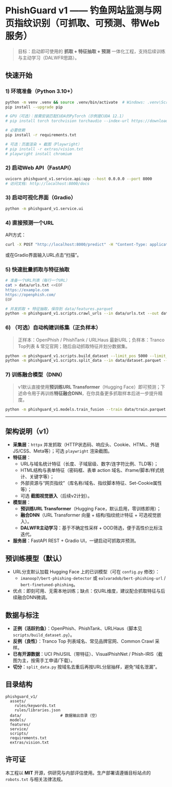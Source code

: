 # PhishGuard v1 —— 钓鱼网站监测与网页指纹识别（可抓取、可预测、带Web服务）

> 目标：启动即可使用的 **抓取 + 特征抽取 + 预测** 一体化工程，支持后续训练与主动学习（DALWFR思路）。

## 快速开始

### 1) 环境准备（Python 3.10+）
```bash
python -m venv .venv && source .venv/bin/activate  # Windows: .venv\Scripts\activate
pip install --upgrade pip

# GPU（可选）：按需安装匹配CUDA的PyTorch（示例是CUDA 12.1）
# pip install torch torchvision torchaudio --index-url https://download.pytorch.org/whl/cu121

# 必要依赖
pip install -r requirements.txt

# 可选：页面渲染 + 截图（Playwright）
# pip install -r extras/vision.txt
# playwright install chromium
```

### 2) 启动Web API（FastAPI）
```bash
uvicorn phishguard_v1.service.api:app --host 0.0.0.0 --port 8000
# 访问文档: http://localhost:8000/docs
```

### 3) 启动可视化界面（Gradio）
```bash
python -m phishguard_v1.service.ui
```

### 4) 直接预测一个URL
API方式：
```bash
curl -X POST "http://localhost:8000/predict" -H "Content-Type: application/json" -d '{"url":"https://example.com"}'
```
或在Gradio界面输入URL点击“扫描”。

### 5) 快速批量抓取与特征抽取
```bash
# 准备一个URL列表（每行一个URL）
cat > data/urls.txt <<EOF
https://example.com
https://openphish.com/
EOF

# 并发抓取 + 特征抽取，保存到 data/features.parquet
python -m phishguard_v1.scripts.crawl_urls --in data/urls.txt --out data/features.parquet --screenshot 0
```

### 6) （可选）自动构建训练集（正负样本）
> 正样本：OpenPhish / PhishTank / URLHaus 最新URL；负样本：Tranco Top列表 & 常见官网；随后自动抓取特征并划分数据集。
```bash
python -m phishguard_v1.scripts.build_dataset --limit_pos 5000 --limit_neg 5000
python -m phishguard_v1.scripts.split_data --in data/dataset.parquet --train data/train.parquet --val data/val.parquet --test data/test.parquet
```

### 7) 训练融合模型（DNN）
> v1默认直接使用**预训练URL Transformer**（Hugging Face）即可预测；下述命令用于再训练**特征融合DNN**，在你具备更多抓取样本后进一步提升精度。
```bash
python -m phishguard_v1.models.train_fusion --train data/train.parquet --val data/val.parquet --epochs 5 --gpus 2
```

---

## 架构说明（v1）

- **采集层**：`httpx` 并发抓取（HTTP状态码、响应头、Cookie、HTML、外链JS/CSS、Meta等）；可选 `playwright` 渲染截图。
- **特征层**：
  - URL与域名统计特征（长度、子域层级、数字/连字符比例、TLD等）；
  - HTML结构与表单特征（密码框、表单 action 域名、iframe/脚本/样式统计、关键字等）；
  - 外部资源与“网页指纹”（库名称/域名、指纹脚本特征、Set-Cookie属性等）；
  - 可选 **截图视觉嵌入**（后续v2计划）。
- **模型层**：
  - **预训练URL Transformer**（Hugging Face，默认启用，零训练即用）；
  - **融合DNN**（URL Transformer 向量 + 结构/指纹统计特征 + 可选视觉嵌入）。
  - **DALWFR主动学习**：基于不确定性采样 + OOD筛选，便于高性价比标注迭代。
- **服务层**：FastAPI REST + Gradio UI，一键启动可抓取并预测。

## 预训练模型（默认）
- URL分支默认加载 Hugging Face 上的已训模型（可在 `config.py` 修改）：
  - `imanoop7/bert-phishing-detector` 或 `ealvaradob/bert-phishing-url` / `bert-finetuned-phishing`。
- 优点：即刻可用、无需本地训练；缺点：仅URL维度，建议配合抓取特征与后续融合DNN微调。

## 数据与标注
- **正例（活跃钓鱼）**：OpenPhish、PhishTank、URLHaus（脚本见 `scripts/build_dataset.py`）。
- **反例（良性）**：Tranco Top 列表域名、常见品牌官网、Common Crawl 采样。
- **已有开源数据**：UCI PhiUSIIL（带特征）、VisualPhishNet / Phish-IRIS（截图为主，按需手工申请/下载）。
- **切分**：`split_data.py` 按域名去重后再按URL分层抽样，避免“域名泄漏”。

## 目录结构
```
phishguard_v1/
  assets/
    rules/keywords.txt
    rules/libraries.json
  data/                 # 数据输出目录（空）
  models/
  features/
  service/
  scripts/
  requirements.txt
  extras/vision.txt
```

## 许可证
本工程以 **MIT** 开源，供研究与内部评估使用。生产部署请遵循目标站点的 `robots.txt` 与相关法律法规。

